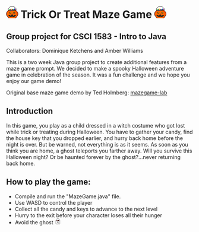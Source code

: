 # <img src="Assets/jack-o-lantern.png" alt="Jack-o-Lantern Icon" width="32"/> Trick Or Treat Maze Game <img src="Assets/jack-o-lantern.png" alt="Jack-o-Lantern Icon" width="32"/>
## Group project for CSCI 1583 - Intro to Java
Collaborators: Dominique Ketchens and Amber Williams

This is a two week Java group project to create additional features from a maze game prompt. We decided to make a spooky Halloween adventure game in celebration of the season. It was a fun challenge and we hope you enjoy our game demo!

Original base maze game demo by Ted Holmberg: [mazegame-lab](https://gitlab.com/scalemailted/mazegame-lab)

## Introduction
In this game, you play as a child dressed in a witch costume who got lost while trick or treating during Halloween. You have to gather your candy, find the house key that you dropped earlier, and hurry back home before the night is over. But be warned, not everything is as it seems. As soon as you think you are home, a ghost teleports you farther away. Will you survive this Halloween night? Or be haunted forever by the ghost?...never returning back home.

## How to play the game:
- Compile and run the "MazeGame.java" file.
- Use WASD to control the player
- Collect all the candy and keys to advance to the next level
- Hurry to the exit before your character loses all their hunger
- Avoid the ghost <img src="Assets/ghost.png" alt="Ghost Icon" width="16"/>

